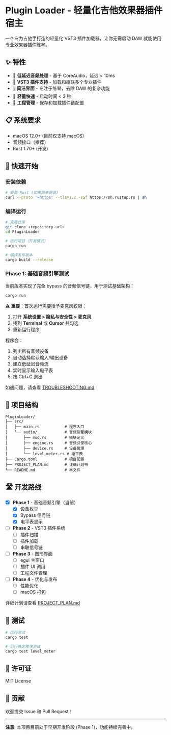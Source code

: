 # Plugin Loader - 轻量化吉他效果器插件宿主

一个专为吉他手打造的轻量化 VST3 插件加载器，让你无需启动 DAW 就能使用专业效果器插件练琴。

## ✨ 特性

- 🎸 **低延迟音频处理** - 基于 CoreAudio，延迟 < 10ms
- 🔌 **VST3 插件支持** - 加载和串联多个专业插件
- 🎚️ **简洁界面** - 专注于练琴，去除 DAW 的复杂功能
- 🚀 **轻量快速** - 启动时间 < 3 秒
- 💾 **工程管理** - 保存和加载插件链配置

## 📋 系统要求

- macOS 12.0+ (目前仅支持 macOS)
- 音频接口（推荐）
- Rust 1.70+ (开发)

## 🚀 快速开始

### 安装依赖

```bash
# 安装 Rust (如果尚未安装)
curl --proto '=https' --tlsv1.2 -sSf https://sh.rustup.rs | sh
```

### 编译运行

```bash
# 克隆仓库
git clone <repository-url>
cd PluginLoader

# 运行项目（开发模式）
cargo run

# 编译发布版本
cargo build --release
```

### Phase 1: 基础音频引擎测试

当前版本实现了完全 bypass 的音频信号链，用于测试基础架构：

```bash
cargo run
```

**⚠️ 重要**：首次运行需要授予麦克风权限：
1. 打开 **系统设置 > 隐私与安全性 > 麦克风**
2. 找到 **Terminal** 或 **Cursor** 并勾选
3. 重新运行程序

程序会：
1. 列出所有音频设备
2. 自动选择默认输入/输出设备
3. 建立低延迟音频流
4. 实时显示输入电平表
5. 按 Ctrl+C 退出

如遇问题，请查看 [TROUBLESHOOTING.md](TROUBLESHOOTING.md)

## 📁 项目结构

```
PluginLoader/
├── src/
│   ├── main.rs           # 程序入口
│   └── audio/            # 音频引擎模块
│       ├── mod.rs        # 模块定义
│       ├── engine.rs     # 音频引擎核心
│       ├── device.rs     # 设备管理
│       └── level_meter.rs # 电平表
├── Cargo.toml            # 项目配置
├── PROJECT_PLAN.md       # 详细计划书
└── README.md             # 本文件
```

## 🛣️ 开发路线

- [x] **Phase 1** - 基础音频引擎（当前）
  - [x] 设备枚举
  - [x] Bypass 信号链
  - [x] 电平表显示
  
- [ ] **Phase 2** - VST3 插件系统
  - [ ] 插件扫描
  - [ ] 插件加载
  - [ ] 串联信号链
  
- [ ] **Phase 3** - 图形界面
  - [ ] egui 主窗口
  - [ ] 插件 UI 调用
  - [ ] 工程文件管理
  
- [ ] **Phase 4** - 优化与发布
  - [ ] 性能优化
  - [ ] macOS 打包

详细计划请查看 [PROJECT_PLAN.md](PROJECT_PLAN.md)

## 🧪 测试

```bash
# 运行测试
cargo test

# 运行特定模块测试
cargo test level_meter
```

## 📝 许可证

MIT License

## 🤝 贡献

欢迎提交 Issue 和 Pull Request！

---

**注意**: 本项目目前处于早期开发阶段 (Phase 1)，功能持续完善中。